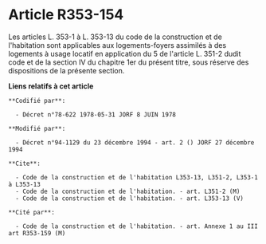 # Article R353-154

Les articles L. 353-1 à L. 353-13 du code de la construction et de l'habitation sont applicables aux logements-foyers
assimilés à des logements à usage locatif en application du 5 de l'article L. 351-2 dudit code et de la section IV du
chapitre 1er du présent titre, sous réserve des dispositions de la présente section.

**Liens relatifs à cet article**

	**Codifié par**:

	  - Décret n°78-622 1978-05-31 JORF 8 JUIN 1978

	**Modifié par**:

	  - Décret n°94-1129 du 23 décembre 1994 - art. 2 () JORF 27 décembre 1994

	**Cite**:

	  - Code de la construction et de l'habitation L353-13, L351-2, L353-1 à L353-13
	  - Code de la construction et de l'habitation. - art. L351-2 (M)
	  - Code de la construction et de l'habitation. - art. L353-13 (V)

	**Cité par**:

	  - Code de la construction et de l'habitation. - art. Annexe 1 au III art R353-159 (M)
